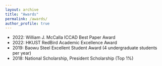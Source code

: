 ```yaml
---
layout: archive
title: "Awards"
permalink: /awards/
author_profile: true
---
```


* 2022: William J. McCalla ICCAD Best Paper Award
* 2022: HKUST RedBird Academic Excellence Award
* 2019: Baowu Steel Excellent Student Award (4 undergraduate students per year)
* 2018: National Scholarship, President Scholarship (Top 1%)

